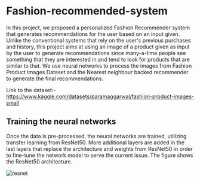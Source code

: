 # Fashion-recommended-system

 In this project, we proposed a personalized Fashion Recommender system that generates recommendations for the user based on an input given.
 Unlike the conventional systems that rely on the user's previous purchases and history, this project aims at using an image of a product given as 
 input by the user to generate recommendations since many-a-time people see something that they are interested in and tend to look for products that
 are similar to that. We use neural networks to process the images from Fashion Product Images Dataset and the Nearest neighbour backed recommender to
 generate the final recommendations.<br>
 
 Link to the dataset:-https://www.kaggle.com/datasets/paramaggarwal/fashion-product-images-small
 
 ## Training the neural networks

Once the data is pre-processed, the neural networks are trained, utilizing transfer learning from ResNet50. More additional layers are added in the last layers that replace the architecture and weights from ResNet50 in order to fine-tune the network model to serve the current issue. The figure shows the ResNet50 architecture.

![resnet](https://user-images.githubusercontent.com/68815179/199084513-80b644fc-3adc-4b20-b553-8e2e1ba81538.png)

